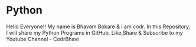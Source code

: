 # Python
Hello Everyone!! My name is Bhavam Bokare & I am codr. In this Repository, I will share my Python Programs in GitHub. Like,Share & Subscribe to my Youtube Channel - CodrBhavi
